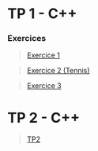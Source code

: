 # TP 1 - C++

### Exercices
> [Exercice 1](https://github.com/bastianfbr/tp_cpp/tree/Exo1)

> [Exercice 2 (Tennis)](https://github.com/bastianfbr/tp_cpp/tree/Exo2_Tennis)

> [Exercice 3](https://github.com/bastianfbr/tp_cpp/tree/Exo3)

# TP 2 - C++

> [TP2](https://github.com/bastianfbr/tp_cpp1/tree/TP2)
